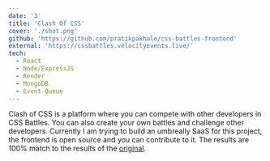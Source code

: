 ```yaml
---
date: '3'
title: 'Clash Of CSS'
cover: './shot.png'
github: 'https://github.com/pratikpakhale/css-battles-frontend'
external: 'https://cssbattles.velocityevents.live/'
tech:
  - React
  - Node/ExpressJS
  - Render
  - MongoDB
  - Event Queue
---
```


Clash of CSS is a platform where you can compete with other developers in CSS Battles. You can also create your own battles and challenge other developers.
Currently I am trying to build an umbreally SaaS for this project, the frontend is open source and you can contribute to it. 
The results are 100% match to the results of the [original](https://cssbattles.dev).